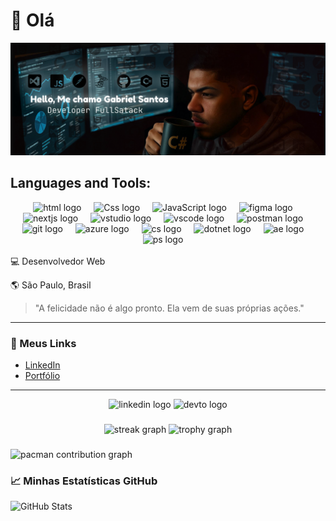 
# 👋 Olá
<p align="center">
  <img src="https://github.com/Return-Gabriel/Return-Gabriel/blob/main/Group%202.png" width="1000" alt="Gabriel Santos"/>
</p>


<h2>Languages and Tools:</h2>


<div align="center">
  <img src="https://skillicons.dev/icons?i=html" height="60" alt="html logo"  />
  <img width="12" />
  <img src="https://skillicons.dev/icons?i=css" height="60" alt="Css logo"  />
  <img width="12" />
  <img src="https://skillicons.dev/icons?i=js" height="60" alt="JavaScript logo"  />
  <img width="12" />
  <img src="https://skillicons.dev/icons?i=figma" height="60" alt="figma logo"  />
  <img width="12" />
  <img src="https://skillicons.dev/icons?i=nextjs" height="60" alt="nextjs logo"  />
  <img width="12" />
  <img src="https://skillicons.dev/icons?i=visualstudio" height="60" alt="vstudio logo"  />
  <img width="12" />
  <img src="https://skillicons.dev/icons?i=vscode" height="60" alt="vscode logo"  />
  <img width="12" />
  <img src="https://skillicons.dev/icons?i=postman" height="60" alt="postman logo"  />
  <img width="12" />
  <img src="https://skillicons.dev/icons?i=github" height="60" alt="git logo"  />
  <img width="12" />
  <img src="https://skillicons.dev/icons?i=azure" height="60" alt="azure logo"  />
  <img width="12" />
  <img src="https://skillicons.dev/icons?i=cs" height="60" alt="cs logo"  />
  <img width="12" />
  <img src="https://skillicons.dev/icons?i=dotnet" height="60" alt="dotnet logo"  />
  <img width="12" />
  <img src="https://skillicons.dev/icons?i=ae" height="60" alt="ae logo"  />
  <img width="12" />
  <img src="https://skillicons.dev/icons?i=ps" height="60" alt="ps logo"  />
  <img width="12" />
</div>






<br>
💻 Desenvolvedor Web  
 
🌎 São Paulo, Brasil

> "A felicidade não é algo pronto. Ela vem de suas próprias ações."

---

### 🔗 Meus Links

- [LinkedIn](https://www.linkedin.com/in/gabriel-santos-309932239/)
- [Portfólio](https://Return-Gabriel.github.io/portfolio)

---
<div align="center">
  <img src="https://img.shields.io/static/v1?message=LinkedIn&logo=linkedin&label=&color=0077B5&logoColor=white&labelColor=&style=for-the-badge" height="25" alt="linkedin logo"  />
  <img src="https://img.shields.io/static/v1?message=dev.to&logo=dev.to&label=&color=0A0A0A&logoColor=white&labelColor=&style=for-the-badge" height="25" alt="devto logo"  />
</div>

###

<div align="center">
  <img src="https://streak-stats.demolab.com?user=maurodesouza&locale=en&mode=daily&theme=dracula&hide_border=false&border_radius=5&order=3" height="150" alt="streak graph"  />
  <img src="https://github-profile-trophy.vercel.app?username=Return-Gabriel&theme=dracula&column=-1&row=1&margin-w=8&margin-h=8&no-bg=false&no-frame=false&order=4" height="150" alt="trophy graph"  />
</div>

###

<picture>
  <source media="(prefers-color-scheme: dark)" srcset="https://raw.githubusercontent.com/Return-Gabriel/Return-Gabriel/output/pacman-contribution-graph-dark.svg">
  <source media="(prefers-color-scheme: light)" srcset="https://raw.githubusercontent.com/Return-Gabriel/Return-Gabriel/output/pacman-contribution-graph.svg">
  <img alt="pacman contribution graph" src="https://raw.githubusercontent.com/Return-Gabriel/Return-Gabriel/output/pacman-contribution-graph.svg">
</picture>


### 📈 Minhas Estatísticas GitHub
![GitHub Stats](https://github-readme-stats.vercel.app/api?username=Return-Gabriel&show_icons=true&theme=radical)


